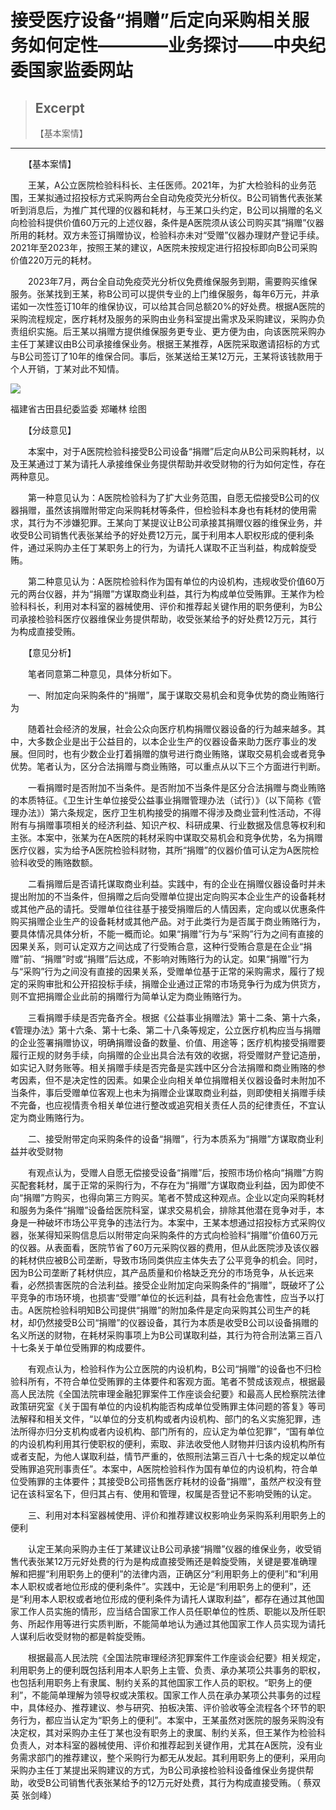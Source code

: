 
# 接受医疗设备“捐赠”后定向采购相关服务如何定性————业务探讨——中央纪委国家监委网站

> ## Excerpt
> 【基本案情】

---
　　【基本案情】

　　王某，A公立医院检验科科长、主任医师。2021年，为扩大检验科的业务范围，王某拟通过招投标方式采购两台全自动免疫荧光分析仪。B公司销售代表张某听到消息后，为推广其代理的仪器和耗材，与王某口头约定，B公司以捐赠的名义向检验科提供价值60万元的上述仪器，条件是A医院须从该公司购买其“捐赠”仪器所用的耗材。双方未签订捐赠协议，检验科亦未对“受赠”仪器办理财产登记手续。2021年至2023年，按照王某的建议，A医院未按规定进行招投标即向B公司采购价值220万元的耗材。

　　2023年7月，两台全自动免疫荧光分析仪免费维保服务到期，需要购买维保服务。张某找到王某，称B公司可以提供专业的上门维保服务，每年6万元，并承诺如一次性签订10年的维保协议，可以给其合同总额20%的好处费。根据A医院的采购流程规定，医疗耗材及服务的采购由业务科室提出需求及采购建议，采购办负责组织实施。后王某以捐赠方提供维保服务更专业、更方便为由，向该医院采购办主任丁某建议由B公司承接维保业务。根据王某推荐，A医院采取邀请招标的方式与B公司签订了10年的维保合同。事后，张某送给王某12万元，王某将该钱款用于个人开销，丁某对此不知情。

![](https://www.ccdi.gov.cn/hdjln/ywtt/202407/W020240726683825822746.jpeg)

福建省古田县纪委监委 郑曦林 绘图

　　【分歧意见】

　　本案中，对于A医院检验科接受B公司设备“捐赠”后定向从B公司采购耗材，以及王某通过丁某为请托人承接维保业务提供帮助并收受财物的行为如何定性，存在两种意见。

　　第一种意见认为：A医院检验科为了扩大业务范围，自愿无偿接受B公司的仪器捐赠，虽然该捐赠附带定向采购耗材等条件，但检验科本身也有耗材的使用需求，其行为不涉嫌犯罪。王某向丁某提议让B公司承接其捐赠仪器的维保业务，并收受B公司销售代表张某给予的好处费12万元，属于利用本人职权形成的便利条件，通过采购办主任丁某职务上的行为，为请托人谋取不正当利益，构成斡旋受贿。

　　第二种意见认为：A医院检验科作为国有单位的内设机构，违规收受价值60万元的两台仪器，并为“捐赠”方谋取商业利益，其行为构成单位受贿罪。王某作为检验科科长，利用对本科室的器械使用、评价和推荐起关键作用的职务便利，为B公司承接检验科医疗仪器维保业务提供帮助，收受张某给予的好处费12万元，其行为构成直接受贿。

　　【意见分析】

　　笔者同意第二种意见，具体分析如下。

　　一、附加定向采购条件的“捐赠”，属于谋取交易机会和竞争优势的商业贿赂行为

　　随着社会经济的发展，社会公众向医疗机构捐赠仪器设备的行为越来越多。其中，大多数企业是出于公益目的，以本企业生产的仪器设备来助力医疗事业的发展。但同时，也有少数企业打着捐赠的旗号进行商业贿赂，谋取交易机会或者竞争优势。笔者认为，区分合法捐赠与商业贿赂，可以重点从以下三个方面进行判断。

　　一看捐赠时是否附加不当条件。是否附加不当条件是区分合法捐赠与商业贿赂的本质特征。《卫生计生单位接受公益事业捐赠管理办法（试行）》（以下简称《管理办法》）第六条规定，医疗卫生机构接受的捐赠不得涉及商业营利性活动，不得附有与捐赠事项相关的经济利益、知识产权、科研成果、行业数据及信息等权利和主张。本案中，张某为在A医院的耗材采购中谋取交易机会和竞争优势，名为捐赠医疗仪器，实为给予A医院检验科财物，其所“捐赠”的仪器价值可认定为A医院检验科收受的贿赂数额。

　　二看捐赠后是否请托谋取商业利益。实践中，有的企业在捐赠仪器设备时并未提出附加的不当条件，但捐赠之后向受赠单位提出定向购买本企业生产的设备耗材或其他产品的请托。受赠单位往往基于接受捐赠后的人情因素，定向或以优惠条件购买捐赠企业生产的设备耗材或其他产品。对于此类行为是否属于商业贿赂行为，要具体情况具体分析，不能一概而论。如果“捐赠”行为与“采购”行为之间有直接的因果关系，则可认定双方之间达成了行受贿合意，这种行受贿合意是在企业“捐赠”前、“捐赠”时或“捐赠”后达成，不影响对贿赂行为的认定。如果“捐赠”行为与“采购”行为之间没有直接的因果关系，受赠单位基于正常的采购需求，履行了规定的采购审批和公开招投标手续，捐赠企业通过正常的市场竞争行为成为供货方，则不宜把捐赠企业此前的捐赠行为简单认定为商业贿赂行为。

　　三看捐赠手续是否完备齐全。根据《公益事业捐赠法》第十二条、第十六条，《管理办法》第十六条、第十七条、第二十八条等规定，公立医疗机构应当与捐赠的企业签署捐赠协议，明确捐赠设备的数量、价值、用途等；医疗机构接受捐赠要履行正规的财务手续，向捐赠的企业出具合法有效的收据，将受赠财产登记造册，如实记入财务账等。相关捐赠手续是否完备是实践中区分合法捐赠和商业贿赂的参考因素，但不是决定性的因素。如果企业向相关单位捐赠相关仪器设备时未附加不当条件，事后受赠单位客观上也未为捐赠企业谋取商业利益，则即使相关捐赠手续不完备，也应视情责令相关单位进行整改或追究相关责任人员的纪律责任，不宜认定为商业贿赂行为。

　　二、接受附带定向采购条件的设备“捐赠”，行为本质系为“捐赠”方谋取商业利益并收受财物

　　有观点认为，受赠人自愿无偿接受设备“捐赠”后，按照市场价格向“捐赠”方购买配套耗材，属于正常的采购行为，不存在为“捐赠”方谋取商业利益，因为即使不向“捐赠”方购买，也得向第三方购买。笔者不赞成这种观点。企业以定向采购耗材和服务为条件“捐赠”设备给医院科室，谋求交易机会，排除其他潜在竞争对手，本身是一种破坏市场公平竞争的违法行为。本案中，王某本想通过招投标方式采购仪器，张某得知采购信息后以附带定向采购条件的方式向检验科“捐赠”价值60万元的仪器。从表面看，医院节省了60万元采购仪器的费用，但从此医院涉及该仪器的耗材供应被B公司垄断，导致市场同类供应主体失去了公平竞争的机会。同时，因为B公司垄断了耗材供应，其产品质量和价格缺乏充分的市场竞争，从长远来看，必然损害医院的合法利益。接受企业附加定向采购条件的“捐赠”，既破坏了公平竞争的市场环境，也损害“受赠”单位的长远利益，具有社会危害性，应当予以打击。A医院检验科明知B公司提供“捐赠”的附加条件是定向采购其公司生产的耗材，却仍然接受B公司“捐赠”的仪器设备，其行为本质是收受B公司以设备捐赠的名义所送的财物，在耗材采购事项上为B公司谋取利益，其行为符合刑法第三百八十七条关于单位受贿罪的构成要件。

　　有观点认为，检验科作为公立医院的内设机构，B公司“捐赠”的设备也不归检验科所有，不符合单位受贿罪的主体要件和客观方面。笔者不赞成该观点，根据最高人民法院《全国法院审理金融犯罪案件工作座谈会纪要》和最高人民检察院法律政策研究室《关于国有单位的内设机构能否构成单位受贿罪主体问题的答复》等司法解释和相关文件，“以单位的分支机构或者内设机构、部门的名义实施犯罪，违法所得亦归分支机构或者内设机构、部门所有的，应认定为单位犯罪”，“国有单位的内设机构利用其行使职权的便利，索取、非法收受他人财物并归该内设机构所有或者支配，为他人谋取利益，情节严重的，依照刑法第三百八十七条的规定以单位受贿罪追究刑事责任”。本案中，A医院检验科作为国有单位的内设机构，符合单位受贿罪的主体要件；其接受B公司搭售医疗耗材的设备“捐赠”，虽然产权没有登记在该科室名下，但归其占有、使用和管理，权属是否登记不影响受贿的认定。

　　三、利用对本科室器械使用、评价和推荐建议权影响业务采购系利用职务上的便利

　　认定王某向采购办主任丁某建议让B公司承接“捐赠”仪器的维保业务，收受销售代表张某12万元好处费的行为是构成直接受贿还是斡旋受贿，关键是要准确理解和把握“利用职务上的便利”的法律内涵，正确区分“利用职务上的便利”和“利用本人职权或者地位形成的便利条件”。实践中，无论是“利用职务上的便利”，还是“利用本人职权或者地位形成的便利条件为请托人谋取利益”，都存在通过其他国家工作人员实施的情形，应当结合国家工作人员任职单位的性质、职能以及所任职务、所起作用等进行实质判断，不能简单地认为通过其他国家工作人员实现为请托人谋利后收受财物的都是斡旋受贿。

　　根据最高人民法院《全国法院审理经济犯罪案件工作座谈会纪要》相关规定，利用职务上的便利既包括利用本人职务上主管、负责、承办某项公共事务的职权，也包括利用职务上有隶属、制约关系的其他国家工作人员的职权。“职务上的便利”，不能简单理解为领导权或决策权。国家工作人员在承办某项公共事务的过程中，具体经办、推荐建议、参与研究、拍板决策、评价验收等全流程各个环节的职务行为，都应当认定为“职务上的便利”。本案中，王某虽然对医院的服务采购没有决定权，其对采购办主任丁某也没有职务上的隶属、制约关系，但王某作为检验科负责人，对本科室的器械使用、评价和推荐起到关键作用，尤其在A医院，没有业务需求部门的推荐建议，整个采购行为都无从发起。其利用职务上的便利，采用向采购办主任丁某提出采购建议的方式，为B公司承接检验科设备维保业务提供帮助，收受B公司销售代表张某给予的12万元好处费，其行为构成直接受贿。（ 蔡双英 张剑峰）
